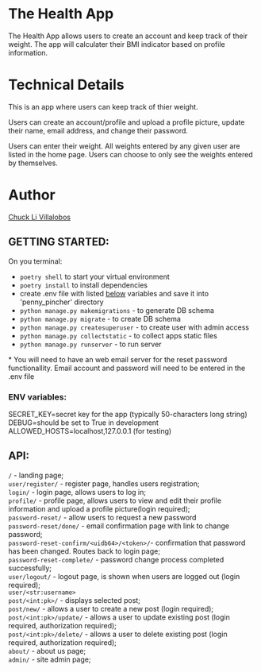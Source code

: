 # The Health App

The Health App allows users to create an account and keep track of their weight. The app will calculater their BMI indicator based on profile information. 

# Technical Details

This is an app where users can keep track of thier weight. 

Users can create an account/profile and upload a profile picture, update their name, email address, and change their password. 

Users can enter their weight. All weights entered by any given user are listed in the home page. Users can choose to only see the weights entered by themselves. 

# Author
[Chuck Li Villalobos](https://github.com/ticochuck)


## GETTING STARTED:

On you terminal:
- `poetry shell` to start your virtual environment
- `poetry install` to install dependencies
- create .env file with listed <a href="#env">below</a> variables and save it into 'penny_pincher' directory
- `python manage.py makemigrations` - to generate DB schema
- `python manage.py migrate` - to create DB schema
- `python manage.py createsuperuser` - to create user with admin access
- `python manage.py collectstatic` - to collect apps static files
- `python manage.py runserver` - to run server

\* You will need to have an web email server for the reset password functionallity. Email account and password will need to be entered in the .env file

### <a name="env"></a> ENV variables:

SECRET_KEY=secret key for the app (typically 50-characters long string)  
DEBUG=should be set to True in development  
ALLOWED_HOSTS=localhost,127.0.0.1 (for testing)

## API:

`/` - landing page;  
`user/register/` - register page, handles users registration;  
`login/` - login page, allows users to log in;  
`profile/` - profile page, allows users to view and edit their profile information and upload a profile picture(login required);  
`password-reset/` - allow users to request a new password  
`password-reset/done/` - email confirmation page with link to change password;   
`password-reset-confirm/<uidb64>/<token>/`- confirmation that password has been changed. Routes back to login page;  
`password-reset-complete/` - password change process completed successfully;  
`user/logout/` - logout page, is shown when users are logged out (login required);    
`user/<str:username>`  
`post/<int:pk>/` - displays selected post;  
`post/new/` - allows a user to create a new post (login required);  
`post/<int:pk>/update/` - allows a user to update existing post (login required, authorization required);  
`post/<int:pk>/delete/` - allows a user to delete existing post (login required, authorization required);  
`about/` - about us page;  
`admin/` - site admin page;


